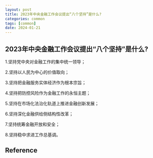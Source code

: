 ```yaml
---
layout: post
title: 2023年中央金融工作会议提出“八个坚持”是什么?
categories: common
tags: [common]
date: 2024-01-21
---
```


## 2023年中央金融工作会议提出“八个坚持”是什么?

1.坚持党中央对金融工作的集中统一领导；

2.坚持以人民为中心的价值取向；

3.坚持把金融服务实体经济作为根本宗旨；

4.坚持把防控风险作为金融工作的永恒主题；

5.坚持在市场化法治化轨道上推进金融创新发展；

6.坚持深化金融供给侧结构性改革；

7.坚持统筹金融开放和安全；

8.坚持稳中求进工作总基调。

## Reference
